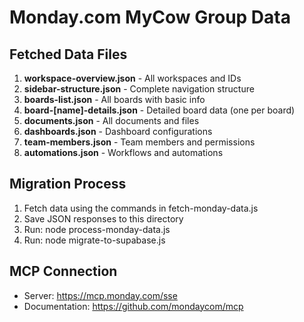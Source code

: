 # Monday.com MyCow Group Data

## Fetched Data Files

1. **workspace-overview.json** - All workspaces and IDs
2. **sidebar-structure.json** - Complete navigation structure
3. **boards-list.json** - All boards with basic info
4. **board-[name]-details.json** - Detailed board data (one per board)
5. **documents.json** - All documents and files
6. **dashboards.json** - Dashboard configurations
7. **team-members.json** - Team members and permissions
8. **automations.json** - Workflows and automations

## Migration Process

1. Fetch data using the commands in fetch-monday-data.js
2. Save JSON responses to this directory
3. Run: node process-monday-data.js
4. Run: node migrate-to-supabase.js

## MCP Connection

- Server: https://mcp.monday.com/sse
- Documentation: https://github.com/mondaycom/mcp
